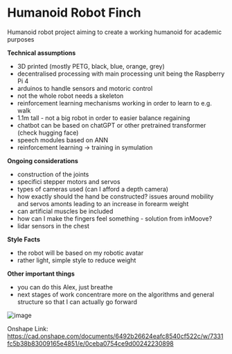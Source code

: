 # Humanoid Robot Finch
Humanoid robot project aiming to create a working humanoid for academic purposes

<b>Technical assumptions</b>
- 3D printed (mostly PETG, black, blue, orange, grey)
- decentralised processing with main processing unit being the Raspberry Pi 4
- arduinos to handle sensors and motoric control
- not the whole robot needs a skeleton 
- reinforcement learning mechanisms working in order to learn to e.g. walk
- 1.1m tall - not a big robot in order to easier balance regaining 
- chatbot can be based on chatGPT or other pretrained transformer (check hugging face)
- speech modules based on ANN
- reinforcement learning -> training in symulation 

<b>Ongoing considerations</b>
- construction of the joints
- specifici stepper motors and servos
- types of cameras used (can I afford a depth camera)
- how exactly should the hand be constructed? issues around mobility and servos amonts leading to an increase in forearm weight
- can artificial muscles be included 
- how can I make the fingers feel something - solution from inMoove?
- lidar sensors in the chest

<b>Style Facts</b>
- the robot will be based on my robotic avatar
- rather light, simple style to reduce weight

<b>Other important things</b>
- you can do this Alex, just breathe
- next stages of work concentrare more on the algorithms and general structure so that I can actually go forward


![image](https://user-images.githubusercontent.com/92490827/230740708-eaf221db-e9b6-4cfa-95d1-bf55982639a5.png)


Onshape Link: https://cad.onshape.com/documents/6492b26624eafc8540cf522c/w/7331fc5b38b83009165e4851/e/0ceba0754ce9d00242230898
